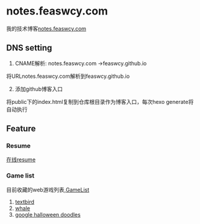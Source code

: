 # notes.feaswcy.com

我的技术博客[notes.feaswcy.com](http://notes.feaswcy.com)

## DNS setting

1. CNAME解析: notes.feaswcy.com ->feaswcy.github.io

  将URLnotes.feaswcy.com解析到feaswcy.github.io

2. 添加github博客入口

  将public下的index.html复制到仓库根目录作为博客入口，每次hexo generate将自动执行


## Feature
### Resume
[在线resume](http://notes.feaswcy.com/public/static/resume/)

### Game list
目前收藏的web游戏列表,[GameList](http://notes.feaswcy.com/public/game/)
1. [textbird](http://notes.feaswcy.com/public/static/game/textbird/textbird.html)
2. [whale](http://notes.feaswcy.com/public/static/game/whale/whale.html)
3. [google halloween doodles](http://notes.feaswcy.com/public/static/game/doodles/halloween-2016.html)






